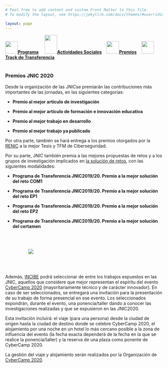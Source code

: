 ```yaml
---
# Feel free to add content and custom Front Matter to this file.
# To modify the layout, see https://jekyllrb.com/docs/themes/#overriding-theme-defaults

layout: page
---
```


<!--
__[Programa]({{site.url}}/programa)__ / [Actividades Sociales]({{site.url}}/actividades-sociales) / [Premios JNIC 2020]({{site.url}}/premios) / [Track de transferencia]({{site.url}}/track-transferencia)
-->
<div class="text-center">
<a href="{{site.url}}/programa"><img src="{{site.url}}/images/IcoPrograma.jpg" class="img-circle" 	width="40" height="40"><strong>Programa</strong></a> &nbsp;&nbsp;&nbsp;
<a href="{{site.url}}/actividades-sociales"><img src="{{site.url}}/images/IcoActividades.jpg" class="img-circle" 	width="40" height="60"><strong>Actividades Sociales</strong></a>&nbsp;&nbsp;&nbsp;
<a href="{{site.url}}/premios"><img src="{{site.url}}/images/IcoPremios.jpg" class="img-circle" 	width="40" height="40"><strong>Premios</strong></a>&nbsp;&nbsp;&nbsp;
<a href="{{site.url}}/track-transferencia" class=""><img src="{{site.url}}/images/IcoTrackTX.jpg" class="img-circle" 	width="40" height="40"><strong>Track de Transferencia</strong></a>
</div><br>

### __Premios JNIC 2020__

Desde la organización de las JNICse premiarán las contribuciones más importantes de las jornadas, en las siguientes categorías:

* __Premio al mejor artículo de investigación__  
	

* __Premio al mejor artículo de formación e innovación educativa__  


* __Premio al mejor trabajo en desarrollo__  


* __Premio al mejor trabajo ya publicado__   
	

Por otra parte, también se hará entrega a los premios otorgados por la [RENIC](https://www.incibe.es/red-excelencia-idi-ciberseguridad) a la mejor Tesis y TFM de Ciberseguridad.

<!-- cuyos premiados son los siguientes:

* __Mejor Tesis en Ciberseguridad__   

* __Mejor TFM en Ciberseguridad__   
	-->

Por su parte, JNIC también premia a las mejores propuestas de retos y a los grupos de investigación implicados en [la solución de retos](https://sites.google.com/site/transferenciajnic/edicion-2019-20), con las siguientes modalidades:

* __Programa de Transferencia JNIC2019/20. Premio a la mejor solución del reto COM1__  
	

* __Programa de Transferencia JNIC2019/20. Premio a la mejor solución del reto EP1__   
	
* __Programa de Transferencia JNIC2019/20. Premio a la mejor solución del reto EP2__   
	

* __Programa de Transferencia JNIC2019/20. Premio a la mejor solución del certamen__   
	
	<div class="text-center">
	<img style="max-height: 200px; padding:50px;" src="{{site.url}}/images/cybercamp.png">
	</div>

Además, [INCIBE](https://www.incibe.es/) podrá seleccionar de entre los trabajos expuestos en las JNIC, aquellos que considere que mejor representan el espíritu del evento [CyberCamp 2020](https://cybercamp.es/) (mayoritariamente técnico y de carácter innovador). En caso de ser seleccionados, se entregará una invitación para la presentación de su trabajo de forma presencial en ese evento. Los seleccionados expondrán, durante el evento, una ponencia/taller dando a conocer las investigaciones realizadas y que se expusieron en las JNIC2020.

Esta invitación incluirá: el viaje (para una persona) desde la ciudad de origen hasta la ciudad de destino donde se celebre CyberCamp 2020, el alojamiento por una noche en un hotel lo más cercano posible a la zona de influencia del evento (la fecha exacta dependerá de la fecha en la que se realice la ponencia/taller) y la reserva de una plaza como ponente de CyberCamp 2020.

La gestión del viaje y alojamiento serán realizados por la Organización de [CyberCamp 2020](https://cybercamp.es/).
